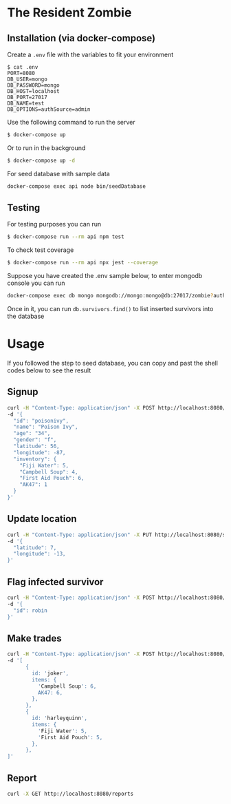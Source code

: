 # The Resident Zombie

## Installation (via docker-compose)

Create a `.env` file with the variables to fit your environment

```console
$ cat .env
PORT=8080
DB_USER=mongo
DB_PASSWORD=mongo
DB_HOST=localhost
DB_PORT=27017
DB_NAME=test
DB_OPTIONS=authSource=admin
```

Use the following command to run the server

```sh
$ docker-compose up
```

Or to run in the background

```sh
$ docker-compose up -d
```

For seed database with sample data

```sh
docker-compose exec api node bin/seedDatabase
```

## Testing

For testing purposes you can run

```sh
$ docker-compose run --rm api npm test
```

To check test coverage

```sh
$ docker-compose run --rm api npx jest --coverage
```

Suppose you have created the .env sample below, to enter mongodb console you can run

```sh
docker-compose exec db mongo mongodb://mongo:mongo@db:27017/zombie?authSource=admin
```

Once in it, you can run `db.survivors.find()` to list inserted survivors into the database

# Usage

If you followed the step to seed database, you can copy and past the shell codes below to see the result

## Signup

```sh
curl -H "Content-Type: application/json" -X POST http://localhost:8080/survivors \
-d '{
  "id": "poisonivy",
  "name": "Poison Ivy",
  "age": "34",
  "gender": "f",
  "latitude": 56,
  "longitude": -87,
  "inventory": {
    "Fiji Water": 5,
    "Campbell Soup": 4,
    "First Aid Pouch": 6,
    "AK47": 1
  }
}'
```

## Update location

```sh
curl -H "Content-Type: application/json" -X PUT http://localhost:8080/survivors/poisonivy/location \
-d '{
  "latitude": 7,
  "longitude": -13,
}'
```

## Flag infected survivor

```sh
curl -H "Content-Type: application/json" -X POST http://localhost:8080/survivors/poisonivy/infected \
-d '{
  "id": robin
}'
```


## Make trades

```sh
curl -H "Content-Type: application/json" -X POST http://localhost:8080/trades \
-d '[
      {
        id: 'joker',
        items: {
          'Campbell Soup': 6,
          AK47: 6,
        },
      },
      {
        id: 'harleyquinn',
        items: {
          'Fiji Water': 5,
          'First Aid Pouch': 5,
        },
      },
]'
```

## Report

```sh
curl -X GET http://localhost:8080/reports
```

